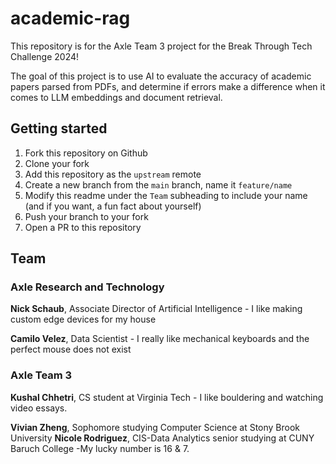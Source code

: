 # academic-rag

This repository is for the Axle Team 3 project for the Break Through Tech Challenge 2024!

The goal of this project is to use AI to evaluate the accuracy of academic papers parsed from PDFs, and determine if errors make a difference when it comes to LLM embeddings and document retrieval.

## Getting started

1. Fork this repository on Github
2. Clone your fork
3. Add this repository as the `upstream` remote
4. Create a new branch from the `main` branch, name it `feature/name`
5. Modify this readme under the `Team` subheading to include your name (and if you want, a fun fact about yourself)
6. Push your branch to your fork
7. Open a PR to this repository

## Team

### Axle Research and Technology

**Nick Schaub**, Associate Director of Artificial Intelligence - I like making custom edge devices for my house

**Camilo Velez**, Data Scientist - I really like mechanical keyboards and the perfect mouse does not exist
### Axle Team 3
**Kushal Chhetri**, CS student at Virginia Tech - I like bouldering and watching video essays.

**Vivian Zheng**, Sophomore studying Computer Science at Stony Brook University
**Nicole Rodriguez**, CIS-Data Analytics senior studying at CUNY Baruch College -My lucky number is 16 & 7.


